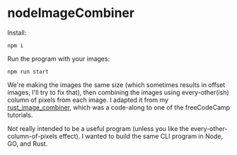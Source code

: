 # nodeImageCombiner

Install:

```
npm i
```

Run the program with your images:

```
npm run start
```

We're making the images the same size (which sometimes results in offset images, I'll try to fix that), then combining the images using every-other(ish) column of pixels from each image. I adapted it from my [rust_image_combiner](https://github.com/MaDrCloudDev/rust_image_combiner), which was a code-along to one of the freeCodeCamp tutorials.

Not really intended to be a useful program (unless you like the every-other-column-of-pixels effect). I wanted to build the same CLI program in Node, GO, and Rust.
